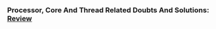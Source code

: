 ### Processor, Core And Thread Related Doubts And Solutions: [Review](https://github.com/hameed003/operating-system/blob/main/Processor-Core-Thread/doubts.md)
